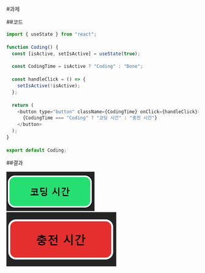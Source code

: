 #과제

##코드

```js
import { useState } from "react";

function Coding() {
  const [isActive, setIsActive] = useState(true);

  const CodingTime = isActive ? "Coding" : "Done";

  const handleClick = () => {
    setIsActive(!isActive);
  };

  return (
    <button type="button" className={CodingTime} onClick={handleClick}>
      {CodingTime === "Coding" ? "코딩 시간" : "충전 시간"}
    </button>
  );
}

export default Coding;
```

##결과

<img src="./public/Coding.PNG">
<img src="./public/DONE.PNG">
